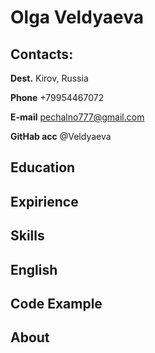 # Olga Veldyaeva

## Contacts:
**Dest.** Kirov, Russia

**Phone** +79954467072

**E-mail** pechalno777@gmail.com

**GitHab acc** @Veldyaeva
## Education

## Expirience

## Skills

## English

## Code Example

## About

